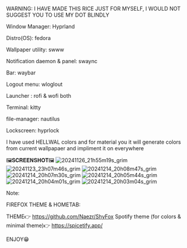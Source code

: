WARNING: I HAVE MADE THIS RICE JUST FOR MYSELF, I WOULD NOT SUGGEST YOU TO USE MY DOT BLINDLY


Window Manager: Hyprland

Distro(OS): fedora

Wallpaper utility: swww

Notification daemon & panel: swaync

Bar: waybar

Logout menu: wloglout

Launcher : rofi & wofi both

Terminal: kitty

file-manager: nautilus

Lockscreen: hyprlock

I have used HELLWAL colors and for material you it will generate colors from current wallpapaer and impliment it on everywhere

🖼️𝐒𝐂𝐑𝐄𝐄𝐍𝐒𝐇𝐎𝐓🖼️
![20241126_21h55m19s_grim](https://github.com/user-attachments/assets/21469574-2a9c-408c-ad43-a2772d357146)
![20241123_23h07m46s_grim](https://github.com/user-attachments/assets/d95d5b53-0013-4f98-b4ba-d7afc03dd4a4)
![20241214_20h08m47s_grim](https://github.com/user-attachments/assets/f560c5e6-019e-4f6a-9a41-c729e925846b)
![20241214_20h07m30s_grim](https://github.com/user-attachments/assets/a7118740-d8d8-4afd-bf74-a6aa7d85e30b)
![20241214_20h05m44s_grim](https://github.com/user-attachments/assets/dcb13f3d-fcd6-46fa-9fcb-d2e3f16af2b9)
![20241214_20h04m01s_grim](https://github.com/user-attachments/assets/d1bb7424-8850-413a-99b1-f49a40898478)
![20241214_20h03m04s_grim](https://github.com/user-attachments/assets/2fbb1aa3-e2c0-4a13-b943-923dacaa4b48)


Note: 

FIREFOX THEME & HOMETAB:

THEME👉
https://github.com/Naezr/ShyFox
Spotify theme (for colors & minimal theme)👉
https://spicetify.app/

ENJOY😁
